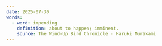 ```yaml
---
date: 2025-07-30
words:
  - word: impending
    definition: about to happen; imminent.
    source: The Wind-Up Bird Chronicle - Haruki Murakami 
---
```

